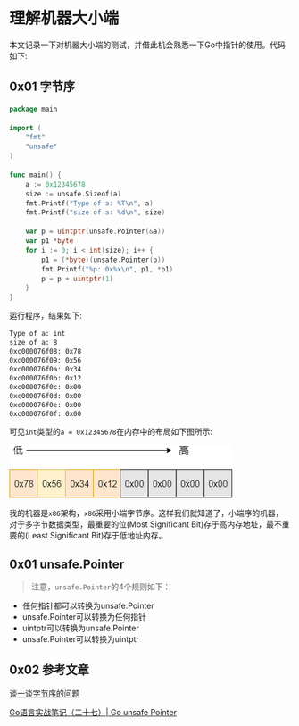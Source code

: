 # 理解机器大小端

本文记录一下对机器大小端的测试，并借此机会熟悉一下Go中指针的使用。代码如下:

## 0x01 字节序

```Go
package main

import (
	"fmt"
	"unsafe"
)

func main() {
	a := 0x12345678
	size := unsafe.Sizeof(a)
	fmt.Printf("Type of a: %T\n", a)
	fmt.Printf("size of a: %d\n", size)

	var p = uintptr(unsafe.Pointer(&a))
	var p1 *byte
	for i := 0; i < int(size); i++ {
		p1 = (*byte)(unsafe.Pointer(p))
		fmt.Printf("%p: 0x%x\n", p1, *p1)
		p = p + uintptr(1)
	}
}

```

运行程序，结果如下:
```
Type of a: int
size of a: 8
0xc000076f08: 0x78
0xc000076f09: 0x56
0xc000076f0a: 0x34
0xc000076f0b: 0x12
0xc000076f0c: 0x00
0xc000076f0d: 0x00
0xc000076f0e: 0x00
0xc000076f0f: 0x00

```

可见`int`类型的`a = 0x12345678`在内存中的布局如下图所示:


![endian](./endian.png)


我的机器是`x86`架构，`x86`采用小端字节序。这样我们就知道了，小端序的机器，对于多字节数据类型，最重要的位(Most Significant Bit)存于高内存地址，最不重要的(Least Significant Bit)存于低地址内存。

## 0x01 unsafe.Pointer

> 注意，`unsafe.Pointer`的4个规则如下：

- 任何指针都可以转换为unsafe.Pointer
- unsafe.Pointer可以转换为任何指针
- uintptr可以转换为unsafe.Pointer
- unsafe.Pointer可以转换为uintptr

## 0x02 参考文章

[谈一谈字节序的问题](https://mp.weixin.qq.com/s/P7GZ7HaxzNxuAsihfOpKUA)

[Go语言实战笔记（二十七）| Go unsafe Pointer](https://www.flysnow.org/2017/07/06/go-in-action-unsafe-pointer.html)
